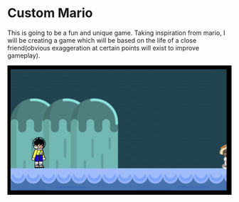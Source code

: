 # Custom Mario

This is going to be a fun and unique game. Taking inspiration from mario, I will be creating a game which will be based on the life of a close friend(obvious exaggeration at certain points will exist to improve gameplay). 

![Game View](https://github.com/rushil1904/Custom-Mario/blob/main/game/src/media/game_view.png)  
